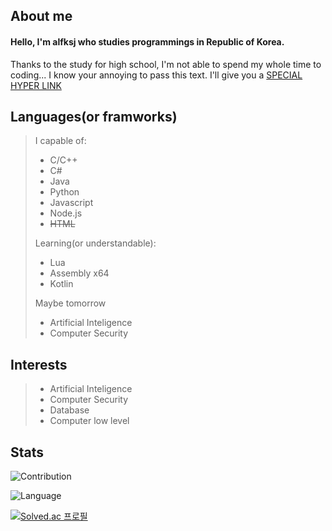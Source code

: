 <!--
**alfksj/alfksj** is a ✨ _special_ ✨ repository because its `README.md` (this file) appears on your GitHub profile.

Here are some ideas to get you started:

- 🔭 I’m currently working on ...
- 🌱 I’m currently learning ...
- 👯 I’m looking to collaborate on ...
- 🤔 I’m looking for help with ...
- 💬 Ask me about ...
- 📫 How to reach me: ...
- 😄 Pronouns: ...
- ⚡ Fun fact: ...
-->


## About me
#### Hello, I'm alfksj who studies programmings in Republic of Korea.
Thanks to the study for high school, I'm not able to spend my whole time to coding...
I know your annoying to pass this text. I'll give you a [SPECIAL HYPER LINK](https://github.com/alfksj?tab=repositories)

## Languages(or framworks)
> I capable of:
> * C/C++
> * C#
> * Java
> * Python
> * Javascript
> * Node.js
> * ~~HTML~~
>
> Learning(or understandable):
> * Lua
> * Assembly x64
> * Kotlin
> 
> Maybe tomorrow
> * Artificial Inteligence
> * Computer Security

## Interests
> * Artificial Inteligence
> * Computer Security
> * Database
> * Computer low level

## Stats
![Contribution](https://github-readme-stats.vercel.app/api?username=alfksj&cache_seconds=60&count_private=true&show_icons=true&theme=algolia&include_all_commits=true&count_private=true)

![Language](https://github-readme-stats.vercel.app/api/top-langs/?username=alfksj&cache_seconds=60&theme=algolia)

[![Solved.ac
프로필](http://mazassumnida.wtf/api/v2/generate_badge?boj=alfksj)](https://solved.ac/alfksj)
